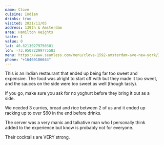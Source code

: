 ```yaml
---
name: Clove
cuisine: Indian
drinks: true
visited: 2021/11/05
address: 139th & Amsterdam
area: Hamilton Heights
taste: 1
value: 0
lat: 40.82130279750301
lon: -73.95072299775583
menu: https://www.seamless.com/menu/clove-1592-amsterdam-ave-new-york/308759
phone: "+16469186644"
---
```


This is an Indian restaurant that ended up being far too sweet and expensive. The food was alright to start off with but they made it too sweet, and the sauces on the side were too sweet as well (though tasty).

If you go, make sure you ask for no yoghurt before they bring it out as a side.

We needed 3 curries, bread and rice between 2 of us and it ended up racking up to over $60 in the end before drinks. 

The server was a very manic and talkative man who I personally think added to the experience but know is probably not for everyone. 

Their cocktails are VERY strong.
